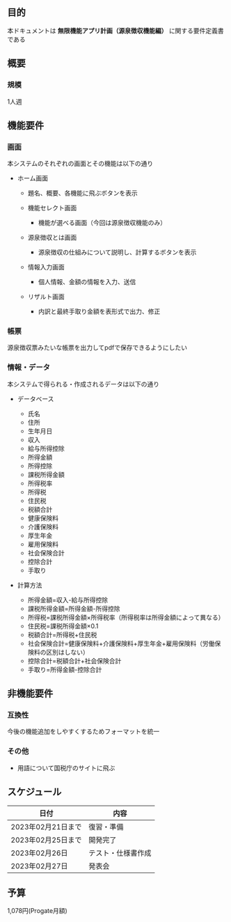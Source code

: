 ## 目的
本ドキュメントは **無限機能アプリ計画（源泉徴収機能編）** に関する要件定義書である

## 概要
### 規模
1人週

## 機能要件
### 画面
本システムのそれぞれの画面とその機能は以下の通り

- ホーム画面
  - 題名、概要、各機能に飛ぶボタンを表示
  
  - 機能セレクト画面
    - 機能が選べる画面（今回は源泉徴収機能のみ）
    
  - 源泉徴収とは画面
      - 源泉徴収の仕組みについて説明し、計算するボタンを表示
    
  - 情報入力画面
    - 個人情報、金額の情報を入力、送信
    
  - リザルト画面
    - 内訳と最終手取り金額を表形式で出力、修正
    
### 帳票

源泉徴収票みたいな帳票を出力してpdfで保存できるようにしたい

### 情報・データ

本システムで得られる・作成されるデータは以下の通り

- データベース
  - 氏名
  - 住所
  - 生年月日
  - 収入
  - 給与所得控除
  - 所得金額
  - 所得控除
  - 課税所得金額
  - 所得税率
  - 所得税
  - 住民税
  - 税額合計
  - 健康保険料
  - 介護保険料
  - 厚生年金
  - 雇用保険料
  - 社会保険合計
  - 控除合計
  - 手取り
  
- 計算方法
  - 所得金額=収入-給与所得控除
  - 課税所得金額=所得金額-所得控除
  - 所得税=課税所得金額×所得税率（所得税率は所得金額によって異なる）
  - 住民税=課税所得金額×0.1
  - 税額合計=所得税+住民税
  - 社会保険合計=健康保険料+介護保険料+厚生年金+雇用保険料（労働保険料の区別はしない）
  - 控除合計=税額合計+社会保険合計
  - 手取り=所得金額-控除合計
  
## 非機能要件

### 互換性

今後の機能追加をしやすくするためフォーマットを統一

### その他

- 用語について国税庁のサイトに飛ぶ

## スケジュール

|日付|内容|
|----|----|
|2023年02月21日まで|復習・準備|
|2023年02月25日まで|開発完了|
|2023年02月26日|テスト・仕様書作成|
|2023年02月27日|発表会|

## 予算

1,078円(Progate月額)
